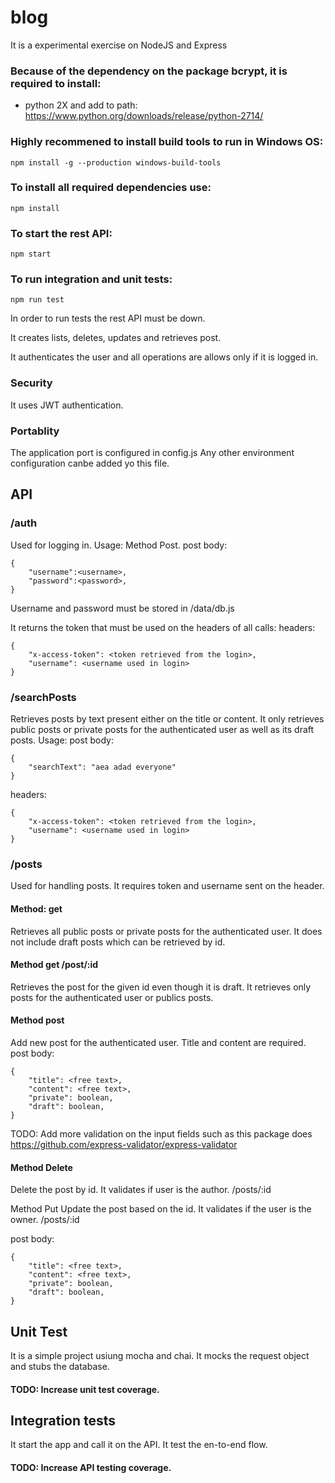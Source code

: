# blog
It is a experimental exercise on NodeJS and Express

### Because of the dependency on the package bcrypt, it is required to install:
- python 2X and add to path: https://www.python.org/downloads/release/python-2714/

### Highly recommened to install build tools to run in Windows OS:
    npm install -g --production windows-build-tools

### To install all required dependencies use:

    npm install

### To start the rest API:

    npm start

### To run integration and unit tests:

    npm run test

In order to run tests the rest API must be down.


It creates lists, deletes, updates and retrieves post.

It authenticates the user and all operations are allows only if it is logged in.

### Security
It uses JWT authentication.

### Portablity
The application port is configured in config.js
Any other environment configuration canbe added yo this file.

## API

### /auth
Used for logging in.
Usage:
Method Post.
post body:

    {
        "username":<username>,
        "password":<password>,  
    }

Username and password must be stored in /data/db.js

It returns the token that must be used on the headers of all calls:
headers:

    {
        "x-access-token": <token retrieved from the login>,
        "username": <username used in login>
    }  

### /searchPosts
Retrieves posts by text present either on the title or content.
It only retrieves public posts or private posts for the authenticated user as well as its draft posts.
Usage:
post body:

    {
        "searchText": "aea adad everyone"
    }
headers:

    {
        "x-access-token": <token retrieved from the login>,
        "username": <username used in login>
    }    

### /posts
Used for handling posts. It requires token and username sent on the header.

#### Method: get
Retrieves all public posts or private posts for the authenticated  user. It does not include draft posts which can be retrieved by id.

#### Method get /post/:id
Retrieves the post for the given id even though it is draft. It retrieves only posts for the authenticated user or publics posts.

#### Method post
Add new post for the  authenticated user. Title and content are required.
post body:

    {
        "title": <free text>,
        "content": <free text>,
        "private": boolean,
        "draft": boolean,
    }

TODO: Add more validation on the input fields such as this package does https://github.com/express-validator/express-validator

#### Method Delete
Delete the post by id. It validates if user is the author.
/posts/:id

Method Put
Update the post based on the id. It validates if the user is the owner.
/posts/:id

post body:

    {
        "title": <free text>,
        "content": <free text>,
        "private": boolean,
        "draft": boolean,
    }

## Unit Test
It is a simple project usiung mocha and chai. It mocks the request object and stubs the database.
#### TODO: Increase unit test coverage.

## Integration tests
It start the app and call it on the API. It test the en-to-end flow.
#### TODO: Increase API testing coverage.
